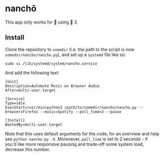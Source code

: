 # nanchō

This app only works for :penguin: using :snake: 3.

## Install

Clone the repository to `somedir` (i.e. the path to the script is now `somedir/nancho/nancho.py`), and set up a `systemd` file like so:

```shell
sudo vi /lib/systemd/system/nancho.service
```

And add the following text:

```
[Unit]
Description=Automute Music on Browser Audio
After=multi-user.target

[Service]
Type=idle
ExecStart=/usr/bin/python3 /path/to/somedir/nancho/nancho.py --browser=Firefox --music=Spotify --poll_time=2 --pause

[Install]
WantedBy=multi-user.target
```

Note that this uses default arguments for the code, for an overview and help see `python nancho.py -h`. Moreoever, `poll_time` is set to 2 seconds - if you'd like more responsive pausing and trade-off some system load, decrease this number.
